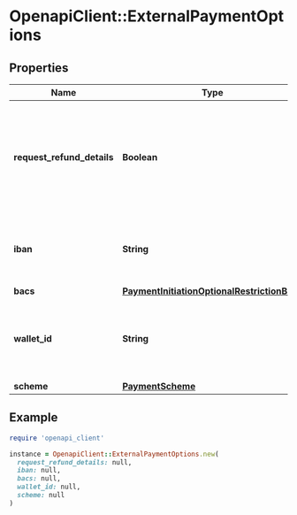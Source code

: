 # OpenapiClient::ExternalPaymentOptions

## Properties

| Name | Type | Description | Notes |
| ---- | ---- | ----------- | ----- |
| **request_refund_details** | **Boolean** | When &#x60;true&#x60;, Plaid will attempt to request refund details from the payee&#39;s financial institution.  Support varies between financial institutions and will not always be available.  If refund details could be retrieved, they will be available in the &#x60;/payment_initiation/payment/get&#x60; response. | [optional] |
| **iban** | **String** | The International Bank Account Number (IBAN) for the payer&#39;s account. If provided, the end user will be able to send payments only from the specified bank account. | [optional] |
| **bacs** | [**PaymentInitiationOptionalRestrictionBacs**](PaymentInitiationOptionalRestrictionBacs.md) |  | [optional] |
| **wallet_id** | **String** | The EMI (E-Money Institution) wallet that this payment is associated with, if any. This wallet is used as an intermediary account to enable Plaid to reconcile the settlement of funds for Payment Initiation requests. | [optional] |
| **scheme** | [**PaymentScheme**](PaymentScheme.md) |  | [optional] |

## Example

```ruby
require 'openapi_client'

instance = OpenapiClient::ExternalPaymentOptions.new(
  request_refund_details: null,
  iban: null,
  bacs: null,
  wallet_id: null,
  scheme: null
)
```

